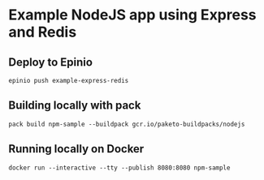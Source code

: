 # Example NodeJS app using Express and Redis

## Deploy to Epinio

`epinio push example-express-redis`

## Building locally with pack

`pack build npm-sample --buildpack gcr.io/paketo-buildpacks/nodejs`

## Running locally on Docker

`docker run --interactive --tty --publish 8080:8080 npm-sample`
